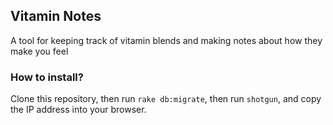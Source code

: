 ## Vitamin Notes
A tool for keeping track of vitamin blends and making notes about how they make you feel
### How to install?
Clone this repository, then run `rake db:migrate`, then run `shotgun`, and copy the IP address into your browser.
